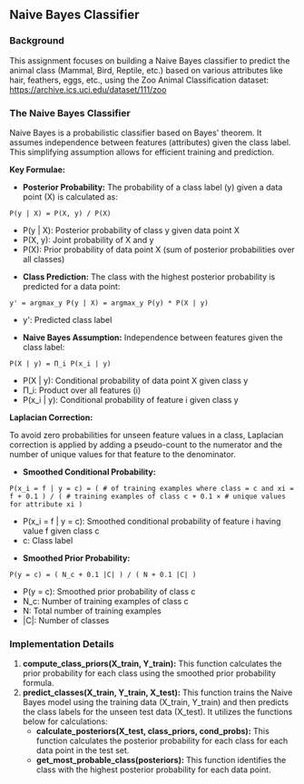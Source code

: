 ## Naive Bayes Classifier

### Background

This assignment focuses on building a Naive Bayes classifier to predict the animal class (Mammal, Bird, Reptile, etc.) based on various attributes like hair, feathers, eggs, etc., using the Zoo Animal Classification dataset: https://archive.ics.uci.edu/dataset/111/zoo

### The Naive Bayes Classifier

Naive Bayes is a probabilistic classifier based on Bayes' theorem. It assumes independence between features (attributes) given the class label. This simplifying assumption allows for efficient training and prediction.

**Key Formulae:**

* **Posterior Probability:** The probability of a class label (y) given a data point (X) is calculated as:

```
P(y | X) = P(X, y) / P(X)
```

  - P(y | X): Posterior probability of class y given data point X
  - P(X, y): Joint probability of X and y
  - P(X): Prior probability of data point X (sum of posterior probabilities over all classes)

* **Class Prediction:** The class with the highest posterior probability is predicted for a data point:

```
y' = argmax_y P(y | X) = argmax_y P(y) * P(X | y)
```

  - y': Predicted class label

* **Naive Bayes Assumption:** Independence between features given the class label:

```
P(X | y) = Π_i P(x_i | y)
```

  - P(X | y): Conditional probability of data point X given class y
  - Π_i: Product over all features (i)
  - P(x_i | y): Conditional probability of feature i given class y

**Laplacian Correction:**

To avoid zero probabilities for unseen feature values in a class, Laplacian correction is applied by adding a pseudo-count to the numerator and the number of unique values for that feature to the denominator.

* **Smoothed Conditional Probability:**

```
P(x_i = f | y = c) = ( # of training examples where class = c and xi = f + 0.1 ) / ( # training examples of class c + 0.1 × # unique values for attribute xi )
```

  - P(x_i = f | y = c): Smoothed conditional probability of feature i having value f given class c
  - c: Class label

* **Smoothed Prior Probability:**

```
P(y = c) = ( N_c + 0.1 |C| ) / ( N + 0.1 |C| )
```

  - P(y = c): Smoothed prior probability of class c
  - N_c: Number of training examples of class c
  - N: Total number of training examples
  - |C|: Number of classes

### Implementation Details

1. **compute_class_priors(X_train, Y_train):** This function calculates the prior probability for each class using the smoothed prior probability formula.
2. **predict_classes(X_train, Y_train, X_test):** This function trains the Naive Bayes model using the training data (X_train, Y_train) and then predicts the class labels for the unseen test data (X_test). It utilizes the functions below for calculations:
    * **calculate_posteriors(X_test, class_priors, cond_probs):** This function calculates the posterior probability for each class for each data point in the test set.
    * **get_most_probable_class(posteriors):** This function identifies the class with the highest posterior probability for each data point.